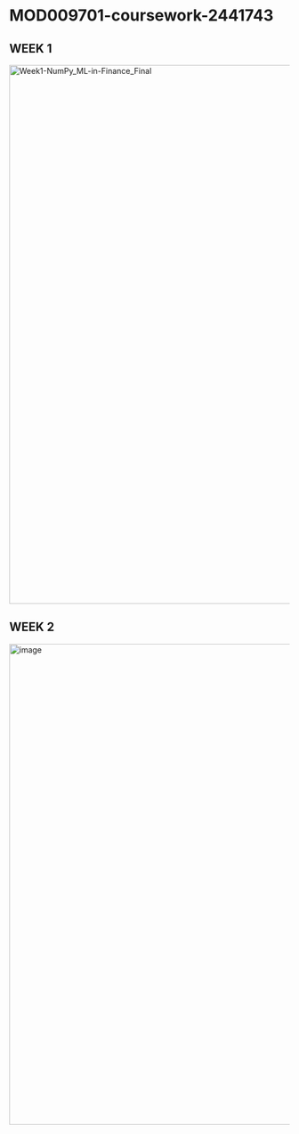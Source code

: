# MOD009701-coursework-2441743

## WEEK 1
<img width="1862" height="967" alt="Week1-NumPy_ML-in-Finance_Final" src="https://github.com/user-attachments/assets/5fb0d1c5-c0a5-4ef2-85d7-fa13958c2537" />

## WEEK 2
<img width="993" height="863" alt="image" src="https://github.com/user-attachments/assets/cd5a77ce-c0a0-4b25-b5f8-d34d3c864fec" />
